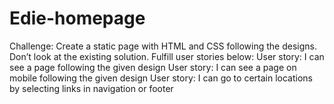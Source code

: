 # Edie-homepage
Challenge: Create a static page with HTML and CSS following the designs. Don’t look at the existing solution. Fulfill user stories below:  User story: I can see a page following the given design User story: I can see a page on mobile following the given design User story: I can go to certain locations by selecting links in navigation or footer

